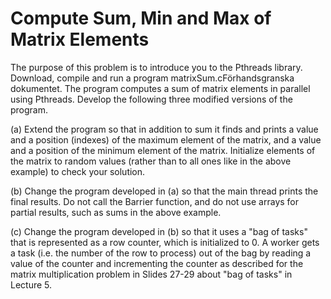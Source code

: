 # Compute Sum, Min and Max of Matrix Elements

The purpose of this problem is to introduce you to the Pthreads library. Download, compile and run a program matrixSum.cFörhandsgranska dokumentet. The program computes a sum of matrix elements in parallel using Pthreads. Develop the following three modified versions of the program.

(a) Extend the program so that in addition to sum it finds and prints a value and a position (indexes) of the maximum element of the matrix, and a value and a position of the minimum element of the matrix.  Initialize elements of the matrix to random values (rather than to all ones like in the above example) to check your solution.

(b) Change the program developed in (a) so that the main thread prints the final results. Do not call the Barrier function, and do not use arrays for partial results, such as  sums in the above example.

(c) Change the program developed in (b) so that it uses a "bag of tasks" that is represented as a row counter, which is initialized to 0. A worker gets a task (i.e. the number of the row to process) out of the bag by reading a value of the counter and incrementing the counter as described for the matrix multiplication problem in Slides 27-29 about "bag of tasks" in Lecture 5.
